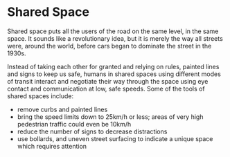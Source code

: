 # Shared Space

Shared space puts all the users of the road on the same level, in the same space. It sounds like a revolutionary idea, but it is merely the way all streets were, around the world, before cars began to dominate the street in the 1930s.

Instead of taking each other for granted and relying on rules, painted lines and signs to keep us safe, humans in shared spaces using different modes of transit interact and negotiate their way through the space using eye contact and communication at low, safe speeds. Some of the tools of shared spaces include:

* remove curbs and painted lines
* bring the speed limits down to 25km/h or less; areas of very high pedestrian traffic could even be 10km/h
* reduce the number of signs to decrease distractions
* use bollards, and uneven street surfacing to indicate a unique space which requires attention
